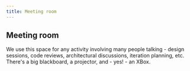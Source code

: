 ```yaml
---
title: Meeting room
---
```

## Meeting room
We use this space for any activity involving many people talking - design sessions, code reviews, architectural discussions, iteration planning, etc. There's a big blackboard, a projector, and - yes! - an XBox.
